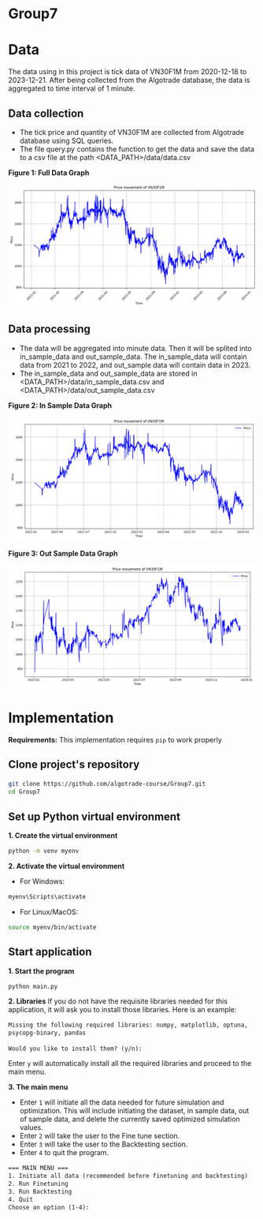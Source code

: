 # Group7

# Data

The data using in this project is tick data of VN30F1M from 2020-12-18 to 2023-12-21. After being collected from the Algotrade database, the data is aggregated to time interval of 1 minute.

## Data collection

- The tick price and quantity of VN30F1M are collected from Algotrade database using SQL queries.
- The file query.py contains the function to get the data and save the data to a csv file at the path <DATA_PATH>/data/data.csv

**Figure 1: Full Data Graph**

![Full data](graph/data.png)

## Data processing

- The data will be aggregated into minute data. Then it will be splited into in_sample_data and out_sample_data. The in_sample_data will contain data from 2021 to 2022, and out_sample data will contain data in 2023.
- The in_sample_data and out_sample_data are stored in <DATA_PATH>/data/in_sample_data.csv and <DATA_PATH>/data/out_sample_data.csv

**Figure 2: In Sample Data Graph**

![Full data](graph/in_sample_data.png)

**Figure 3: Out Sample Data Graph**

![Full data](graph/out_sample_data.png)

# Implementation

**Requirements:** This implementation requires `pip` to work properly

## Clone project's repository

```bash
git clone https://github.com/algotrade-course/Group7.git
cd Group7
```

## Set up Python virtual environment

**1. Create the virtual environment**
```bash
python -m venv myenv 
```

**2. Activate the virtual environment**

- For Windows:
```bash
myenv\Scripts\activate
```

- For Linux/MacOS:
```bash
source myenv/bin/activate
```

## Start application

**1. Start the program**
```bash
python main.py
```

**2. Libraries**
If you do not have the requisite libraries needed for this application, it will ask you to install those libraries. Here is an example:
```
Missing the following required libraries: numpy, matplotlib, optuna, psycopg-binary, pandas

Would you like to install them? (y/n):
```
Enter `y` will automatically install all the required libraries and proceed to the main menu.

**3. The main menu**
- Enter `1` will initiate all the data needed for future simulation and optimization. This will include initiating the dataset, in sample data, out of sample data, and delete the currently saved optimized simulation values.
- Enter `2` will take the user to the Fine tune section.
- Enter `3` will take the user to the Backtesting section.
- Enter `4` to quit the program.
```
=== MAIN MENU ===
1. Initiate all data (recommended before finetuning and backtesting)
2. Run Finetuning
3. Run Backtesting
4. Quit
Choose an option (1-4):
```